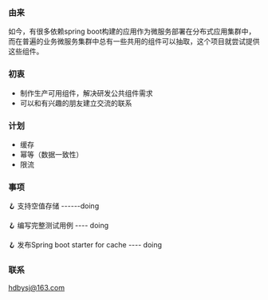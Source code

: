 ### 由来
如今，有很多依赖spring boot构建的应用作为微服务部署在分布式应用集群中，而在普遍的业务微服务集群中总有一些共用的组件可以抽取，这个项目就尝试提供这些组件。
### 初衷
* 制作生产可用组件，解决研发公共组件需求
* 可以和有兴趣的朋友建立交流的联系

### 计划
* 缓存
* 幂等（数据一致性）
* 限流

### 事项
🪝 支持空值存储 ------doing

🪝 编写完整测试用例  ---- doing

🪝 发布Spring boot starter for cache ---- doing


### 联系
hdbysj@163.com
